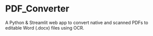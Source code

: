 # PDF_Converter
A Python & Streamlit web app to convert native and scanned PDFs to editable Word (.docx) files using OCR.
